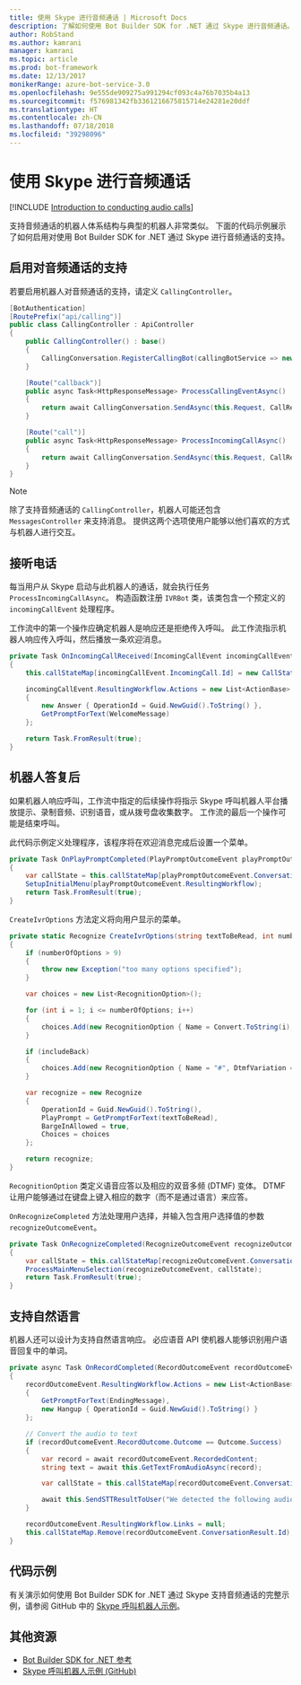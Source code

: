 ```yaml
---
title: 使用 Skype 进行音频通话 | Microsoft Docs
description: 了解如何使用 Bot Builder SDK for .NET 通过 Skype 进行音频通话。
author: RobStand
ms.author: kamrani
manager: kamrani
ms.topic: article
ms.prod: bot-framework
ms.date: 12/13/2017
monikerRange: azure-bot-service-3.0
ms.openlocfilehash: 9e555de909275a991294cf093c4a76b7035b4a13
ms.sourcegitcommit: f576981342fb3361216675815714e24281e20ddf
ms.translationtype: HT
ms.contentlocale: zh-CN
ms.lasthandoff: 07/18/2018
ms.locfileid: "39298096"
---
```

# <a name="conduct-audio-calls-with-skype"></a>使用 Skype 进行音频通话

[!INCLUDE [Introduction to conducting audio calls](../includes/snippet-audio-call-intro.md)]

支持音频通话的机器人体系结构与典型的机器人非常类似。 下面的代码示例展示了如何启用对使用 Bot Builder SDK for .NET 通过 Skype 进行音频通话的支持。 

## <a name="enable-support-for-audio-calls"></a>启用对音频通话的支持

若要启用机器人对音频通话的支持，请定义 `CallingController`。

```cs
[BotAuthentication]
[RoutePrefix("api/calling")]
public class CallingController : ApiController
{
    public CallingController() : base()
    {
        CallingConversation.RegisterCallingBot(callingBotService => new IVRBot(callingBotService));
    }

    [Route("callback")]
    public async Task<HttpResponseMessage> ProcessCallingEventAsync()
    {
        return await CallingConversation.SendAsync(this.Request, CallRequestType.CallingEvent);
    }

    [Route("call")]
    public async Task<HttpResponseMessage> ProcessIncomingCallAsync()
    {
        return await CallingConversation.SendAsync(this.Request, CallRequestType.IncomingCall);
    }
}
```

> [!NOTE]
> 除了支持音频通话的 `CallingController`，机器人可能还包含 `MessagesController` 来支持消息。 提供这两个选项使用户能够以他们喜欢的方式与机器人进行交互。 <!-- docs on MessagesController are where? -->

##  <a name="answer-the-call"></a>接听电话

每当用户从 Skype 启动与此机器人的通话，就会执行任务 `ProcessIncomingCallAsync`。
构造函数注册 `IVRBot` 类，该类包含一个预定义的 `incomingCallEvent` 处理程序。

工作流中的第一个操作应确定机器人是响应还是拒绝传入呼叫。 此工作流指示机器人响应传入呼叫，然后播放一条欢迎消息。 

```cs
private Task OnIncomingCallReceived(IncomingCallEvent incomingCallEvent)
{
    this.callStateMap[incomingCallEvent.IncomingCall.Id] = new CallState(incomingCallEvent.IncomingCall.Participants);

    incomingCallEvent.ResultingWorkflow.Actions = new List<ActionBase>
    {
        new Answer { OperationId = Guid.NewGuid().ToString() },
        GetPromptForText(WelcomeMessage)
    };

    return Task.FromResult(true);
}
```

## <a name="after-the-bot-answers"></a>机器人答复后

如果机器人响应呼叫，工作流中指定的后续操作将指示 Skype 呼叫机器人平台播放提示、录制音频、识别语音，或从拨号盘收集数字。 工作流的最后一个操作可能是结束呼叫。 

此代码示例定义处理程序，该程序将在欢迎消息完成后设置一个菜单。

```cs
private Task OnPlayPromptCompleted(PlayPromptOutcomeEvent playPromptOutcomeEvent)
{
    var callState = this.callStateMap[playPromptOutcomeEvent.ConversationResult.Id];
    SetupInitialMenu(playPromptOutcomeEvent.ResultingWorkflow);
    return Task.FromResult(true);
}
```

`CreateIvrOptions` 方法定义将向用户显示的菜单。

```cs
private static Recognize CreateIvrOptions(string textToBeRead, int numberOfOptions, bool includeBack)
{
    if (numberOfOptions > 9)
    {
        throw new Exception("too many options specified");
    }

    var choices = new List<RecognitionOption>();

    for (int i = 1; i <= numberOfOptions; i++)
    {
        choices.Add(new RecognitionOption { Name = Convert.ToString(i), DtmfVariation = (char)('0' + i) });
    }

    if (includeBack)
    {
        choices.Add(new RecognitionOption { Name = "#", DtmfVariation = '#' });
    }

    var recognize = new Recognize
    {
        OperationId = Guid.NewGuid().ToString(),
        PlayPrompt = GetPromptForText(textToBeRead),
        BargeInAllowed = true,
        Choices = choices
    };

    return recognize;
}
```

`RecognitionOption` 类定义语音应答以及相应的双音多频 (DTMF) 变体。 DTMF 让用户能够通过在键盘上键入相应的数字（而不是通过语言）来应答。

`OnRecognizeCompleted` 方法处理用户选择，并输入包含用户选择值的参数 `recognizeOutcomeEvent`。

```cs
private Task OnRecognizeCompleted(RecognizeOutcomeEvent recognizeOutcomeEvent)
{
    var callState = this.callStateMap[recognizeOutcomeEvent.ConversationResult.Id];
    ProcessMainMenuSelection(recognizeOutcomeEvent, callState);
    return Task.FromResult(true);
}
```

## <a name="support-natural-language"></a>支持自然语言
机器人还可以设计为支持自然语言响应。 必应语音 API 使机器人能够识别用户语音回复中的单词。

```cs
private async Task OnRecordCompleted(RecordOutcomeEvent recordOutcomeEvent)
{
    recordOutcomeEvent.ResultingWorkflow.Actions = new List<ActionBase>
    {
        GetPromptForText(EndingMessage),
        new Hangup { OperationId = Guid.NewGuid().ToString() }
    };

    // Convert the audio to text
    if (recordOutcomeEvent.RecordOutcome.Outcome == Outcome.Success)
    {
        var record = await recordOutcomeEvent.RecordedContent;
        string text = await this.GetTextFromAudioAsync(record);

        var callState = this.callStateMap[recordOutcomeEvent.ConversationResult.Id];

        await this.SendSTTResultToUser("We detected the following audio: " + text, callState.Participants);
    }

    recordOutcomeEvent.ResultingWorkflow.Links = null;
    this.callStateMap.Remove(recordOutcomeEvent.ConversationResult.Id);
}
```

## <a name="sample-code"></a>代码示例

有关演示如何使用 Bot Builder SDK for .NET 通过 Skype 支持音频通话的完整示例，请参阅 GitHub 中的 <a href="https://github.com/Microsoft/BotBuilder-Samples/tree/master/CSharp/skype-CallingBot" target="_blank">Skype 呼叫机器人示例</a>。

## <a name="additional-resources"></a>其他资源

- <a href="/dotnet/api/?view=botbuilder-3.11.0" target="_blank">Bot Builder SDK for .NET 参考</a>
- <a href="https://github.com/Microsoft/BotBuilder-Samples/tree/master/CSharp/skype-CallingBot" target="_blank">Skype 呼叫机器人示例 (GitHub)</a>
